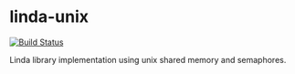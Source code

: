linda-unix
==========

[![Build Status](https://travis-ci.org/serathius/linda-unix.svg?branch=master)](https://travis-ci.org/serathius/linda-unix)

Linda library implementation using unix shared memory and semaphores.
